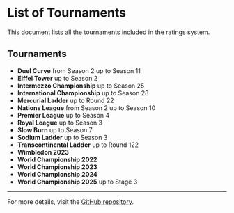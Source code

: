 # List of Tournaments

This document lists all the tournaments included in the ratings system.

## Tournaments

- **Duel Curve** from Season 2 up to Season 11
- **Eiffel Tower** up to Season 2
- **Intermezzo Championship** up to Season 25
- **International Championship** up to Season 28
- **Mercurial Ladder** up to Round 22
- **Nations League** from Season 2 up to Season 10
- **Premier League** up to Season 4
- **Royal League** up to Season 3
- **Slow Burn** up to Season 7
- **Sodium Ladder** up to Season 3
- **Transcontinental Ladder** up to Round 122
- **Wimbledon 2023**
- **World Championship 2022**
- **World Championship 2023**
- **World Championship 2024**
- **World Championship 2025** up to Stage 3

---

For more details, visit the [GitHub repository](https://github.com/ausberg/tta_ratings).

